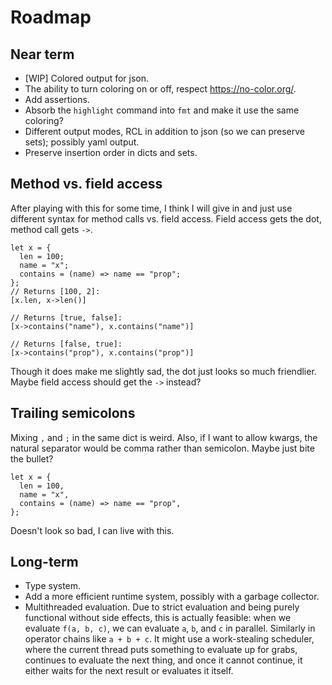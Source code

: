 # Roadmap

## Near term

* [WIP] Colored output for json.
 * The ability to turn coloring on or off, respect <https://no-color.org/>.
 * Add assertions.
 * Absorb the `highlight` command into `fmt` and make it use the same coloring?
 * Different output modes, RCL in addition to json (so we can preserve sets);
   possibly yaml output.
 * Preserve insertion order in dicts and sets.

## Method vs. field access

After playing with this for some time, I think I will give in and just use
different syntax for method calls vs. field access. Field access gets the dot,
method call gets `->`.

    let x = {
      len = 100;
      name = "x";
      contains = (name) => name == "prop";
    };
    // Returns [100, 2]:
    [x.len, x->len()]

    // Returns [true, false]:
    [x->contains("name"), x.contains("name")]

    // Returns [false, true]:
    [x->contains("prop"), x.contains("prop")]

Though it does make me slightly sad, the dot just looks so much friendlier.
Maybe field access should get the `->` instead?

## Trailing semicolons

Mixing `,` and `;` in the same dict is weird. Also, if I want to allow kwargs,
the natural separator would be comma rather than semicolon. Maybe just bite the
bullet?

    let x = {
      len = 100,
      name = "x",
      contains = (name) => name == "prop",
    };

Doesn't look so bad, I can live with this.

## Long-term

 * Type system.
 * Add a more efficient runtime system, possibly with a garbage collector.
 * Multithreaded evaluation. Due to strict evaluation and being purely
   functional without side effects, this is actually feasible: when we evaluate
   `f(a, b, c)`, we can evaluate `a`, `b`, and `c` in parallel. Similarly in
   operator chains like `a + b + c`. It might use a work-stealing scheduler,
   where the current thread puts something to evaluate up for grabs, continues
   to evaluate the next thing, and once it cannot continue, it either waits for
   the next result or evaluates it itself.
